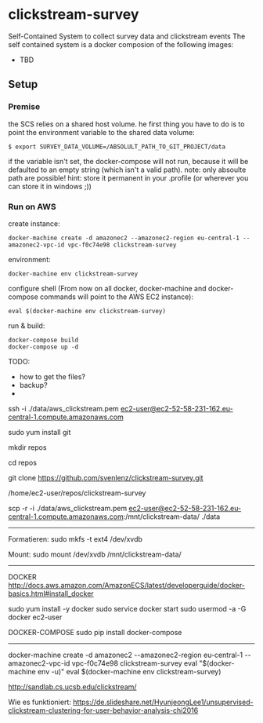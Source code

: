 # clickstream-survey
Self-Contained System to collect survey data and clickstream events
The self contained system is a docker composion of the following images:
* TBD
    <!--
        http://divolte.io/
        https://hub.docker.com/r/mkieboom/divolte-collector-docker/
        https://github.com/divThis/docker-divolte
        export JAVA_HOME=`/usr/libexec/java_home`
        find ./divolte_clicklogs/published -name '*divolte-tracking-*.avro' | sort | tail -n1 | xargs ./divolte-collector-0.4.1/bin/avro-tools tojson --pretty
        https://www.slideshare.net/fvanvollenhoven/prototyping-online-ml-with-divolte-collector
        http://126kr.com/article/542jmbepx15 "Rapid Prototyping of Online Machine Learning with Divolte Collector"
        Kafka Anbindung: https://github.com/ayman-elgharabawy/Kafka-SpringBoot-WebSocket/tree/master/AngularDocker/public-html/app
        /login
    -->

## Setup

### Premise
the SCS relies on a shared host volume. he first thing you have to do is to point the environment variable to the shared data volume:

```
$ export SURVEY_DATA_VOLUME=/ABSOLULT_PATH_TO_GIT_PROJECT/data
```

if the variable isn't set, the docker-compose will not run, because it will be defaulted to an empty string (which isn't a valid path).
note: only absoulte path are possible!
hint: store it permanent in your .profile (or wherever you can store it in windows ;))


### Run on AWS

create instance:
```
docker-machine create -d amazonec2 --amazonec2-region eu-central-1 --amazonec2-vpc-id vpc-f0c74e98 clickstream-survey
```

environment:
 ```
 docker-machine env clickstream-survey
 ```

configure shell (From now on all docker, docker-machine and docker-compose commands will point to the AWS EC2 instance):
 ```
 eval $(docker-machine env clickstream-survey)
 ```

run & build:
```
docker-compose build
docker-compose up -d
```

TODO:
- how to get the files?
- backup?
-






ssh -i ./data/aws_clickstream.pem ec2-user@ec2-52-58-231-162.eu-central-1.compute.amazonaws.com

sudo yum install git

mkdir repos

cd repos

git clone https://github.com/svenlenz/clickstream-survey.git

/home/ec2-user/repos/clickstream-survey

scp -r -i ./data/aws_clickstream.pem ec2-user@ec2-52-58-231-162.eu-central-1.compute.amazonaws.com:/mnt/clickstream-data/ ./data

---
Formatieren:
sudo mkfs -t ext4 /dev/xvdb

Mount:
sudo mount /dev/xvdb /mnt/clickstream-data/


---

DOCKER
http://docs.aws.amazon.com/AmazonECS/latest/developerguide/docker-basics.html#install_docker

sudo yum install -y docker
sudo service docker start
sudo usermod -a -G docker ec2-user

DOCKER-COMPOSE
sudo  pip install docker-compose


---
docker-machine create -d amazonec2 --amazonec2-region eu-central-1 --amazonec2-vpc-id vpc-f0c74e98 clickstream-survey
eval "$(docker-machine env -u)"
eval $(docker-machine env clickstream-survey)


http://sandlab.cs.ucsb.edu/clickstream/

Wie es funktioniert: https://de.slideshare.net/HyunjeongLee1/unsupervised-clickstream-clustering-for-user-behavior-analysis-chi2016
